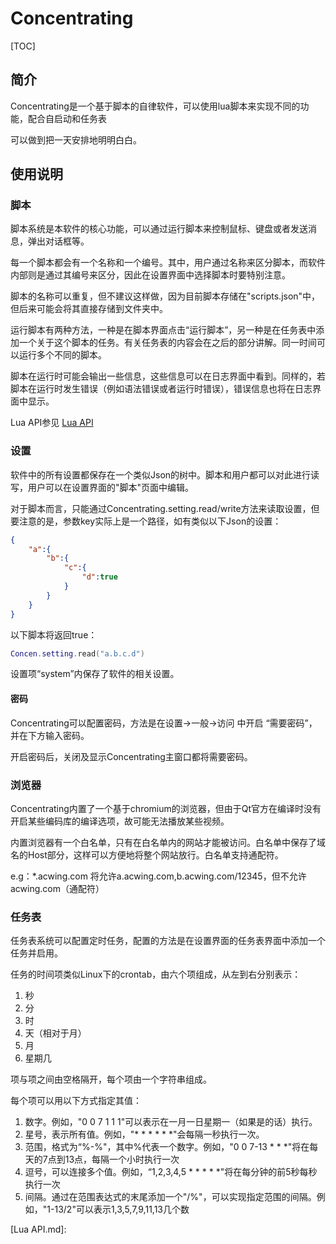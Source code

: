 # Concentrating

[TOC]

## 简介

Concentrating是一个基于脚本的自律软件，可以使用lua脚本来实现不同的功能，配合自启动和任务表

可以做到把一天安排地明明白白。

## 使用说明

### 脚本

脚本系统是本软件的核心功能，可以通过运行脚本来控制鼠标、键盘或者发送消息，弹出对话框等。

每一个脚本都会有一个名称和一个编号。其中，用户通过名称来区分脚本，而软件内部则是通过其编号来区分，因此在设置界面中选择脚本时要特别注意。

脚本的名称可以重复，但不建议这样做，因为目前脚本存储在"scripts.json"中，但后来可能会将其直接存储到文件夹中。

运行脚本有两种方法，一种是在脚本界面点击“运行脚本”，另一种是在任务表中添加一个关于这个脚本的任务。有关任务表的内容会在之后的部分讲解。同一时间可以运行多个不同的脚本。

脚本在运行时可能会输出一些信息，这些信息可以在日志界面中看到。同样的，若脚本在运行时发生错误（例如语法错误或者运行时错误），错误信息也将在日志界面中显示。

Lua API参见 [Lua API](LuaAPI.md)

### 设置

软件中的所有设置都保存在一个类似Json的树中。脚本和用户都可以对此进行读写，用户可以在设置界面的"脚本"页面中编辑。

对于脚本而言，只能通过Concentrating.setting.read/write方法来读取设置，但要注意的是，参数key实际上是一个路径，如有类似以下Json的设置：

```json
{
    "a":{
        "b":{
            "c":{
                "d":true
            }
        }
    }
}
```

以下脚本将返回true：

```lua
Concen.setting.read("a.b.c.d")
```

设置项“system”内保存了软件的相关设置。

#### 密码

Concentrating可以配置密码，方法是在设置->一般->访问 中开启 “需要密码”，并在下方输入密码。

开启密码后，关闭及显示Concentrating主窗口都将需要密码。

### 浏览器

Concentrating内置了一个基于chromium的浏览器，但由于Qt官方在编译时没有开启某些编码库的编译选项，故可能无法播放某些视频。

内置浏览器有一个白名单，只有在白名单内的网站才能被访问。白名单中保存了域名的Host部分，这样可以方便地将整个网站放行。白名单支持通配符。

e.g：*.acwing.com 将允许a.acwing.com,b.acwing.com/12345，但不允许acwing.com（通配符）

### 任务表

任务表系统可以配置定时任务，配置的方法是在设置界面的任务表界面中添加一个任务并启用。

任务的时间项类似Linux下的crontab，由六个项组成，从左到右分别表示：

1. 秒
2. 分
3. 时
4. 天（相对于月）
5. 月
6. 星期几

项与项之间由空格隔开，每个项由一个字符串组成。

每个项可以用以下方式指定其值：

1. 数字。例如，"0 0 7 1 1 1"可以表示在一月一日星期一（如果是的话）执行。
2. 星号，表示所有值。例如，"* * * * * *"会每隔一秒执行一次。
3. 范围，格式为“%-%"，其中%代表一个数字。例如，"0 0 7-13 * * *"将在每天的7点到13点，每隔一个小时执行一次
4. 逗号，可以连接多个值。例如，“1,2,3,4,5 * * * * *"将在每分钟的前5秒每秒执行一次
5. 间隔。通过在范围表达式的末尾添加一个"/%"，可以实现指定范围的间隔。例如，"1-13/2"可以表示1,3,5,7,9,11,13几个数

[Lua API.md]: